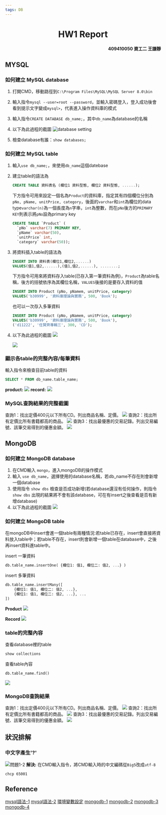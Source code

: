 ```yaml
---
tags: DB
---
```

<style>
    H1{
        text-align: center;  /* 題目置中 */
    }
    H4{
        text-align: right;  /* 題目置中 */
    }
    blockquote > P {    /* Blockquote 取消第一行兩格*/
        text-indent: 0;
    }
    .markdown-body > h4 {   /* 讓限制那行離上面近一點 */
        padding: 0;
        margin: 0;
    }
    .markdown-body > h1 {
        border-bottom: 0;
        padding: 0;

    }
</style>


# HW1 Report
#### 409410050 資工二 王謙靜
## MYSQL
### 如何建立 MySQL database
1. 打開CMD，移動路徑到```C:\Program Files\MySQL\MySQL Server 8.0\bin```
2. 輸入指令```mysql --user=root --password```，並輸入密碼登入，登入成功後會看到提示文字變成```mysql>```，代表進入操作資料庫的模式
3. 輸入指令```CREATE DATABASE db_name;```，其中```db_name```為database的名稱
4. 以下為此過程的截圖
![database setting](https://i.imgur.com/yZEkojQ.png)

5. 檢查database有誰：`show databases;`
### 如何建立 MySQL table
1. 輸入```use db_name;```，來使用```db_name```這個datebase
2. 建立table的語法為
    ```sql
    CREATE TABLE 資料表名 (欄位1 資料型態, 欄位2 資料型態, ......);
    ```
    下方指令可用來設定一個名為`Product`的資料庫，指定其有四個欄位分別為`pNo, pName, unitPrice, category`，後面的`varchar`和`int`為欄位的data type`varchar(n)`為一個長度為`n`字串，`int`為整數，而在`pNo`後方的`PRIMARY KEY`則表示將`pNo`設為primary key

    ```sql
    CREATE TABLE `Product` (
      `pNo` varchar(7) PRIMARY KEY,
      `pName` varchar(50),
      `unitPrice` int,
      `category` varchar(50));
    ```
3. 將資料插入table的語法為
   ```sql
   INSERT INTO 資料表(欄位1,欄位2,......)
   VALUES(值1,值2,......),(值1,值2,......), ........;
   ```
   下方指令可用來將資料存入table(已存入第一筆資料為例)，`Product`為table名稱，後方的括號依序為其欄位名稱，`VALUES`後接的是要存入資料的值
    ```sql
    INSERT INTO Product (pNo, pNamem, unitPrice, category)
    VALUES('b30999', '資料庫理論與實務', 500, 'Book');
    ```
    也可以一次存入多筆資料
    ```sql
    INSERT INTO Product (pNo, pNamem, unitPrice, category)
    VALUES('b30999', '資料庫理論與實務', 500, 'Book'),
    ('d11222', '任賢齊專輯三', 300, 'CD');
    ```
4. 以下為此過程的截圖
![](https://i.imgur.com/cXeu1cb.png)

    ![](https://i.imgur.com/HZyY2zH.png)
### 顯示各table的完整內容/每筆資料
輸入指令來檢查目前table的資料

```sql
SELECT * FROM db_name.table_name;
```

**product:**
![](https://i.imgur.com/SaQ7HmR.png)
**record:**
![](https://i.imgur.com/4dWdS3u.png)

###  MySQL查詢結果的完整截圖
查詢1：找出定價400元以下所有CD。列出商品名稱、定價。
    ![](https://i.imgur.com/sTBsUzj.png)
查詢2：找出所有定價比所有書籍都高的商品。
    ![](https://i.imgur.com/VzTXG1v.png)
查詢3：找出最優惠的交易記錄。列出交易編號、該筆交易得到的優惠金額。
    ![](https://i.imgur.com/zbgPIGD.png)


## MongoDB
### 如何建立 MongoDB database
1. 在CMD輸入 `mongo`，進入mongoDB的操作模式
2. 輸入 `use db_name`，選擇使用的database名稱，若db_name不存在則會新增一個database
3. 使用指令 `show dbs` 檢查是否成功新增(若database還沒有任何操作，則指令 `show dbs` 出現的結果將不會有該database，可在有insert之後查看是否有新增database)
4. 以下為此過程的截圖
![](https://i.imgur.com/2e2qlnG.png)

### 如何建立 MongoDB table
在mongoDB中insert會進一個table有兩種情況:若table已存在，insert會直接將資料放入table中；若table不存在，insert則會新增一個table在database中，之後再insert資料進table中。

insert 一筆資料
```sql
db.table_name.insertOne( {欄位1: 值1, 欄位二: 值2, ...} )
```
insert 多筆資料
```sql
db.table_name.insertMany([
    {欄位1: 值1, 欄位二: 值2, ...},
    {欄位1: 值1, 欄位二: 值2, ...}, ...
])
```
**Product**
![](https://i.imgur.com/tpT7Mwu.png)

**Record**
![](https://i.imgur.com/iTaaeqm.png)



### table的完整內容
查看database裡的table
```sql
show collections
```

查看table內容
```sql
db.table_name.find()
```
![](https://i.imgur.com/J5mnFCo.png)

### MongoDB查詢結果
查詢1：找出定價400元以下所有CD。列出商品名稱、定價。
![](https://i.imgur.com/L7jS10C.png)
查詢2：找出所有定價比所有書籍都高的商品。
![](https://i.imgur.com/tWgQvhg.png)
查詢3：找出最優惠的交易記錄。列出交易編號、該筆交易得到的優惠金額。
![](https://i.imgur.com/7Y6deYb.png)


## 狀況排解
### 中文字產生'?'
![問題1-2](https://i.imgur.com/ul2TOo9.png)
**解決:**
在CMD輸入指令，將CMD輸入時的中文編碼從```Big5```改成```utf-8```
```
chcp 65001
```

## Reference

[mysql語法-1](https://www.cynet.com.tw/learning/MySql/Page04.htm)
[mysql語法-2](https://www.mysql.tw/2015/05/select-sql.html)
[環境變數設定](https://www.architectryan.com/2018/03/17/add-to-the-path-on-windows-10/)
[mongodb-1](https://docs.mongodb.com/manual/reference/method/db.collection.insertMany/)
[mongodb-2](https://zh-tw.coderbridge.com/series/800ffff9f7524d35ac6ecc51fffda4b9/posts/fccb25a652444dfda38629965eac7c7d)
[mongodb-3](http://dog0416.blogspot.com/2015/08/databasemongodb-1-crud-operation-1.html)
[mongodb-4](https://docs.mongodb.com/manual/reference/method/db.dropDatabase/)

